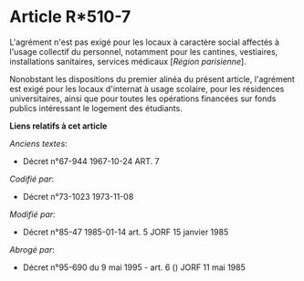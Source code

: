 # Article R*510-7

L'agrément n'est pas exigé pour les locaux à caractère social affectés à l'usage collectif du personnel, notamment pour les
cantines, vestiaires, installations sanitaires, services médicaux [*Région parisienne*].

Nonobstant les dispositions du premier alinéa du présent article, l'agrément est exigé pour les locaux d'internat à usage
scolaire, pour les résidences universitaires, ainsi que pour toutes les opérations financées sur fonds publics intéressant le
logement des étudiants.

**Liens relatifs à cet article**

_Anciens textes_:

  - Décret n°67-944 1967-10-24 ART. 7

_Codifié par_:

  - Décret n°73-1023 1973-11-08

_Modifié par_:

  - Décret n°85-47 1985-01-14 art. 5 JORF 15 janvier 1985

_Abrogé par_:

  - Décret n°95-690 du 9 mai 1995 - art. 6 () JORF 11 mai 1985
